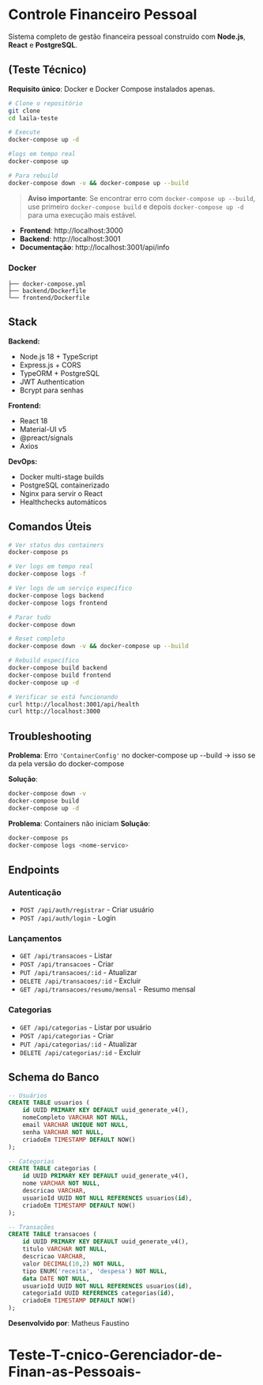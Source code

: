 # Controle Financeiro Pessoal

Sistema completo de gestão financeira pessoal construído com **Node.js**, **React** e **PostgreSQL**.

## (Teste Técnico)

**Requisito único**: Docker e Docker Compose instalados apenas.

```bash
# Clone o repositório
git clone
cd laila-teste

# Execute
docker-compose up -d

#logs em tempo real
docker-compose up

# Para rebuild
docker-compose down -v && docker-compose up --build
```

> **Aviso importante**: Se encontrar erro com `docker-compose up --build`, use primeiro `docker-compose build` e depois `docker-compose up -d` para uma execução mais estável.

- **Frontend**: http://localhost:3000
- **Backend**: http://localhost:3001
- **Documentação**: http://localhost:3001/api/info

### Docker

```
├── docker-compose.yml
├── backend/Dockerfile
└── frontend/Dockerfile
```

## Stack

**Backend:**

- Node.js 18 + TypeScript
- Express.js + CORS
- TypeORM + PostgreSQL
- JWT Authentication
- Bcrypt para senhas

**Frontend:**

- React 18
- Material-UI v5
- @preact/signals
- Axios

**DevOps:**

- Docker multi-stage builds
- PostgreSQL containerizado
- Nginx para servir o React
- Healthchecks automáticos

## Comandos Úteis

```bash
# Ver status dos containers
docker-compose ps

# Ver logs em tempo real
docker-compose logs -f

# Ver logs de um serviço específico
docker-compose logs backend
docker-compose logs frontend

# Parar tudo
docker-compose down

# Reset completo
docker-compose down -v && docker-compose up --build

# Rebuild específico
docker-compose build backend
docker-compose build frontend
docker-compose up -d

# Verificar se está funcionando
curl http://localhost:3001/api/health
curl http://localhost:3000
```

## Troubleshooting

**Problema**: Erro `'ContainerConfig'` no docker-compose up --build -> isso se da pela versão do docker-compose

**Solução**:

```bash
docker-compose down -v
docker-compose build
docker-compose up -d
```

**Problema**: Containers não iniciam
**Solução**:

```bash
docker-compose ps
docker-compose logs <nome-servico>
```

## Endpoints

### Autenticação

- `POST /api/auth/registrar` - Criar usuário
- `POST /api/auth/login` - Login

### Lançamentos

- `GET /api/transacoes` - Listar
- `POST /api/transacoes` - Criar
- `PUT /api/transacoes/:id` - Atualizar
- `DELETE /api/transacoes/:id` - Excluir
- `GET /api/transacoes/resumo/mensal` - Resumo mensal

### Categorias

- `GET /api/categorias` - Listar por usuário
- `POST /api/categorias` - Criar
- `PUT /api/categorias/:id` - Atualizar
- `DELETE /api/categorias/:id` - Excluir

## Schema do Banco

```sql
-- Usuários
CREATE TABLE usuarios (
    id UUID PRIMARY KEY DEFAULT uuid_generate_v4(),
    nomeCompleto VARCHAR NOT NULL,
    email VARCHAR UNIQUE NOT NULL,
    senha VARCHAR NOT NULL,
    criadoEm TIMESTAMP DEFAULT NOW()
);

-- Categorias
CREATE TABLE categorias (
    id UUID PRIMARY KEY DEFAULT uuid_generate_v4(),
    nome VARCHAR NOT NULL,
    descricao VARCHAR,
    usuarioId UUID NOT NULL REFERENCES usuarios(id),
    criadoEm TIMESTAMP DEFAULT NOW()
);

-- Transações
CREATE TABLE transacoes (
    id UUID PRIMARY KEY DEFAULT uuid_generate_v4(),
    titulo VARCHAR NOT NULL,
    descricao VARCHAR,
    valor DECIMAL(10,2) NOT NULL,
    tipo ENUM('receita', 'despesa') NOT NULL,
    data DATE NOT NULL,
    usuarioId UUID NOT NULL REFERENCES usuarios(id),
    categoriaId UUID REFERENCES categorias(id),
    criadoEm TIMESTAMP DEFAULT NOW()
);
```

**Desenvolvido por**: Matheus Faustino
# Teste-T-cnico-Gerenciador-de-Finan-as-Pessoais-
